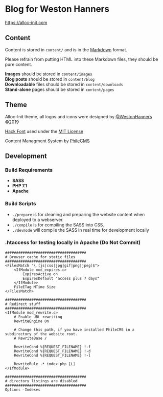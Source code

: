 # Blog for Weston Hanners 
<https://alloc-init.com>

## Content
Content is stored in `content/` and is in the [Markdown](2) format.

Please refrain from putting HTML into these Markdown files, they should be pure content.

**Images** should be stored in `content/images`  
**Blog posts** should be stored in `content/blog`  
**Downloadable** files should be stored in `content/downloads`  
**Stand-alone** pages should be stored in `content/pages`  

## Theme

Alloc-Init theme, all logos and icons were designed by [@WestonHanners](3) ©2019

[Hack Font](4) used under the [MIT License](5)

Content Managment System by [PhileCMS](1)

## Development

### Build Requirements

- **SASS**
- **PHP 7.1**
- **Apache**

### Build Scripts

- `./prepare` is for cleaning and preparing the website content when deployed to a webserver.
- `./compile` is for compiling the SASS into CSS.
- `./devmode` will compile the SASS in real time for development locally  

### .htaccess for testing locally in Apache (Do Not Commit)  

```
#####################################
# Browser cache for static files
#####################################
<FilesMatch "\.(js|css|jpg|gif|png|jpeg)$">
    <IfModule mod_expires.c>
        ExpiresActive on
        ExpiresDefault "access plus 7 days"
    </IfModule>
    FileETag MTime Size
</FilesMatch>

#####################################
# Redirect stuff
#####################################
<IfModule mod_rewrite.c>
    # Enable URL rewriting
    RewriteEngine On

    # Change this path, if you have installed PhileCMS in a subdirectory of the website root.
    # RewriteBase /

    RewriteCond %{REQUEST_FILENAME} !-f
    RewriteCond %{REQUEST_FILENAME} !-d
    RewriteCond %{REQUEST_FILENAME} !-l

    RewriteRule .* index.php [L]
</IfModule>

#####################################
# directory listings are disabled
#####################################
Options -Indexes
```

[1]: https://philecms.github.io
[2]: https://daringfireball.net/projects/markdown/
[3]: https://twitter.com/WestonHanners
[4]: https://sourcefoundry.org/hack/
[5]: https://github.com/source-foundry/Hack/blob/master/LICENSE.md